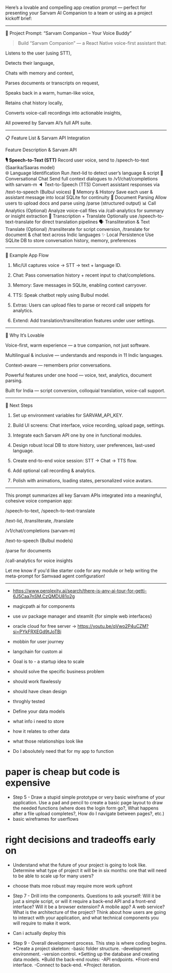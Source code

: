 Here’s a lovable and compelling app creation prompt — perfect for presenting your Sarvam AI Companion to a team or using as a project kickoff brief:


---

💖 Project Prompt: “Sarvam Companion – Your Voice Buddy”

> Build “Sarvam Companion” — a React Native voice-first assistant that:

Listens to the user (using STT),

Detects their language,

Chats with memory and context,

Parses documents or transcripts on request,

Speaks back in a warm, human-like voice,

Retains chat history locally,

Converts voice-call recordings into actionable insights,

All powered by Sarvam AI’s full API suite.





---

📋 Feature List & Sarvam API Integration

Feature	Description & Sarvam API

**🎙️ Speech-to-Text (STT)**	Record user voice, send to /speech-to-text (Saarika/Saaras model)  
🌐 Language Identification	Run /text-lid to detect user’s language & script 
💬 Conversational Chat	Send full context dialogues to /v1/chat/completions with sarvam-m 
🔈 Text-to-Speech (TTS)	Convert assistant responses via /text-to-speech (Bulbul voices) 
📝 Memory & History	Save each user & assistant message into local SQLite for continuity
📄 Document Parsing	Allow users to upload docs and parse using /parse (structured output) 
📊 Call Analytics (Optional)	Analyze voice-call files via /call-analytics for summary or insight extraction 
🔄 Transcription + Translate	Optionally use /speech-to-text-translate for direct translation pipelines 
🗣️ Transliteration & Text Translate (Optional)	/transliterate for script conversion, /translate for document & chat text across Indic languages 
✨ Local Persistence	Use SQLite DB to store conversation history, memory, preferences



---

🧪 Example App Flow

1. Mic/UI captures voice → STT → text + language ID.


2. Chat: Pass conversation history + recent input to chat/completions.


3. Memory: Save messages in SQLite, enabling context carryover.


4. TTS: Speak chatbot reply using Bulbul model.


5. Extras: Users can upload files to parse or record call snippets for analytics.


6. Extend: Add translation/transliteration features under user settings.




---

🥰 Why It’s Lovable

Voice-first, warm experience — a true companion, not just software.

Multilingual & inclusive — understands and responds in 11 Indic languages.

Context-aware — remembers prior conversations.

Powerful features under one hood — voice, text, analytics, document parsing.

Built for India — script conversion, colloquial translation, voice-call support.



---

📌 Next Steps

1. Set up environment variables for SARVAM_API_KEY.


2. Build UI screens: Chat interface, voice recording, upload page, settings.


3. Integrate each Sarvam API one by one in functional modules.


4. Design robust local DB to store history, user preferences, last-used language.


5. Create end-to-end voice session: STT → Chat → TTS flow.


6. Add optional call recording & analytics.


7. Polish with animations, loading states, personalized voice avatars.




---

This prompt summarizes all key Sarvam APIs integrated into a meaningful, cohesive voice companion app:

/speech-to-text, /speech-to-text-translate

/text-lid, /transliterate, /translate

/v1/chat/completions (sarvam‑m)

/text-to-speech (Bulbul models)

/parse for documents

/call-analytics for voice insights


Let me know if you'd like starter code for any module or help writing the meta-prompt for Samvaad agent configuration!

---

- https://www.perplexity.ai/search/there-is-any-ai-tour-for-getti-6J5Caa7nSM.CzQMDU81o2g
- magicpath ai for components 
- use uv package manager and steamlit {for simple web interfaces}
- oracle cloud for free server -> https://youtu.be/qVwo2P4uCZM?si=PYkFRXEGd9tJoTBi
- mobbin for user journey
- langchain for custom ai
- Goal is to - a startup idea to scale
- should solve the specific business problem
- should work flawlessly
- should have clean design
- throghly tested

-  Define your data models
-  what info i need to store
-  how it relates to other data
-  what those relationships look like
-  Do I absolutely need that for my app to function

# paper is cheap but code is expensive
- Step 5 - Draw a stupid simple prototype or very basic wireframe of your application.
Use a pad and pencil to create a basic page layout to draw the needed functions (where does the login form go?, What happens after a file upload completes?, How do I navigate between pages?, etc.)
-  basic wireframes for userflows

# right decisions and tradeoffs early on
-  Understand what the future of your project is going to look like.
Determine what type of project it will be in six months: one that will need to be able to scale up for many users?
- choose thats moe robust may require more work upfront

- Step 7 - Drill into the components.
Questions to ask yourself: Will it be just a simple script, or will it require a back-end API and a front-end interface? Will it be a browser extension? A mobile app? A web service?
What is the architecture of the project?
Think about how users are going to interact with your application, and what technical components you will require to make it work.
- Can i actually deploy this

- Step 9 - Overall development process.
This step is where coding begins.
*Create a project skeleton:
 -basic folder structure.
 -development environment.
 -version control.
*Setting up the database and creating data models.
*Build the back-end routes:
 -API endpoints.
*Front-end interface.
 -Connect to back-end.
*Project iteration.


